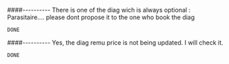 ####----------
There is one of the diag wich is always optional : Parasitaire….
please dont propose it to the one who book the diag

    DONE
####----------
Yes, the diag remu price is not being updated. I will check it. 

    DONE